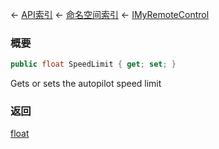 ← [API索引](Api-Index) ← [命名空间索引](Namespace-Index) ← [IMyRemoteControl](Sandbox.ModAPI.Ingame.IMyRemoteControl)

### 概要

```csharp
public float SpeedLimit { get; set; }
```

Gets or sets the autopilot speed limit

### 返回

[float](https://docs.microsoft.com/en-us/dotnet/api/System.Single?view=netframework-4.6)

